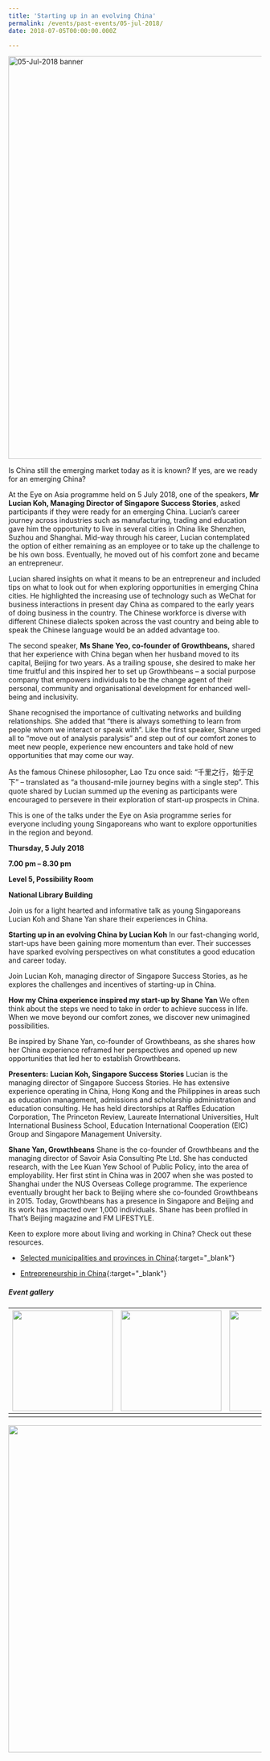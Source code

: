 ```yaml
---
title: 'Starting up in an evolving China'
permalink: /events/past-events/05-jul-2018/
date: 2018-07-05T00:00:00.000Z

---
```



<img src="\images\past-events\05-Jul-2018\banner.jpg" alt="05-Jul-2018 banner" style="width:800px;" />

Is China still the emerging market today as it is known? If yes, are we ready for an emerging China?

At the Eye on Asia programme held on 5 July 2018, one of the speakers, **Mr Lucian Koh, Managing Director of Singapore Success Stories**, asked participants if they were ready for an emerging China. Lucian’s career journey across industries such as manufacturing, trading and education gave him the opportunity to live in several cities in China like Shenzhen, Suzhou and Shanghai. Mid-way through his career, Lucian contemplated the option of either remaining as an employee or to take up the challenge to be his own boss. Eventually, he moved out of his comfort zone and became an entrepreneur.

Lucian shared insights on what it means to be an entrepreneur and included tips on what to look out for when exploring opportunities in emerging China cities. He highlighted the increasing use of technology such as WeChat for business interactions in present day China as compared to the early years of doing business in the country. The Chinese workforce is diverse with different Chinese dialects spoken across the vast country and being able to speak the Chinese language would be an added advantage too.

The second speaker, **Ms Shane Yeo, co-founder of Growthbeans,** shared that her experience with China began when her husband moved to its capital, Beijing for two years. As a trailing spouse, she desired to make her time fruitful and this inspired her to set up Growthbeans – a social purpose company that empowers individuals to be the change agent of their personal, community and organisational development for enhanced well-being and inclusivity.

Shane recognised the importance of cultivating networks and building relationships. She added that “there is always something to learn from people whom we interact or speak with”. Like the first speaker, Shane urged all to “move out of analysis paralysis” and step out of our comfort zones to meet new people, experience new encounters and take hold of new opportunities that may come our way.

As the famous Chinese philosopher, Lao Tzu once said: “千里之行，始于足下” – translated as “a thousand-mile journey begins with a single step”. This quote shared by Lucian summed up the evening as participants were encouraged to persevere in their exploration of start-up prospects in China.

This is one of the talks under the Eye on Asia programme series for everyone including young Singaporeans who want to explore opportunities in the region and beyond.

**Thursday, 5 July 2018**

**7.00 pm – 8.30 pm**

**Level 5, Possibility Room**

**National Library Building**

Join us for a light hearted and informative talk as young Singaporeans Lucian Koh and Shane Yan share their experiences in China.

**Starting up in an evolving China by Lucian Koh**
In our fast-changing world, start-ups have been gaining more momentum than ever. Their successes have sparked evolving perspectives on what constitutes a good education and career today.

Join Lucian Koh, managing director of Singapore Success Stories, as he explores the challenges and incentives of starting-up in China.

**How my China experience inspired my start-up by Shane Yan**
We often think about the steps we need to take in order to achieve success in life. When we move beyond our comfort zones, we discover new unimagined possibilities.

Be inspired by Shane Yan, co-founder of Growthbeans, as she shares how her China experience reframed her perspectives and opened up new opportunities that led her to establish Growthbeans.

**Presenters:**
**Lucian Koh, Singapore Success Stories**
Lucian is the managing director of Singapore Success Stories. He has extensive experience operating in China, Hong Kong and the Philippines in areas such as education management, admissions and scholarship administration and education consulting. He has held directorships at Raffles Education Corporation, The Princeton Review, Laureate International Universities, Hult International Business School, Education International Cooperation (EIC) Group and Singapore Management University.

**Shane Yan, Growthbeans**
Shane is the co-founder of Growthbeans and the managing director of Savoir Asia Consulting Pte Ltd. She has conducted research, with the Lee Kuan Yew School of Public Policy, into the area of employability. Her first stint in China was in 2007 when she was posted to Shanghai under the NUS Overseas College programme. The experience eventually brought her back to Beijing where she co-founded Growthbeans in 2015. Today, Growthbeans has a presence in Singapore and Beijing and its work has impacted over 1,000 individuals. Shane has been profiled in That’s Beijing magazine and FM LIFESTYLE.

Keen to explore more about living and working in China? Check out these resources.

- [Selected municipalities and provinces in China](https://www.eyeonasia.gov.sg/china/know/china-municipalities-provinces/overview/){:target="_blank"}

- [Entrepreneurship in China](https://www.eyeonasia.gov.sg/china/know/working-in-china/entrepreneurship-in-china/){:target="_blank"}

##### **Event gallery**

| <a href="\images\past-events\05-Jul-2018\image-1.jpg"><img src="\images\past-events\05-Jul-2018\image-1.jpg" style="width:200px;" /></a> | <a href="\images\past-events\05-Jul-2018\image-2.jpg"><img src="\images\past-events\05-Jul-2018\image-2.jpg" style="width:200px;" /></a> | <a href="\images\past-events\05-Jul-2018\image-3.jpg"><img src="\images\past-events\05-Jul-2018\image-3.jpg" style="width:200px;" /></a> | <a href="\images\past-events\05-Jul-2018\image-4.jpg"><img src="\images\past-events\05-Jul-2018\image-4.jpg" style="width:200px;" /></a> |
| ------------------------------------------------------------ | ------------------------------------------------------------ | ------------------------------------------------------------ | ------------------------------------------------------------ |
|                                                              |                                                              |                                                              |                                                              |

<img src="\images\past-events\05-Jul-2018\edm.jpg" style="width:650px;" />

